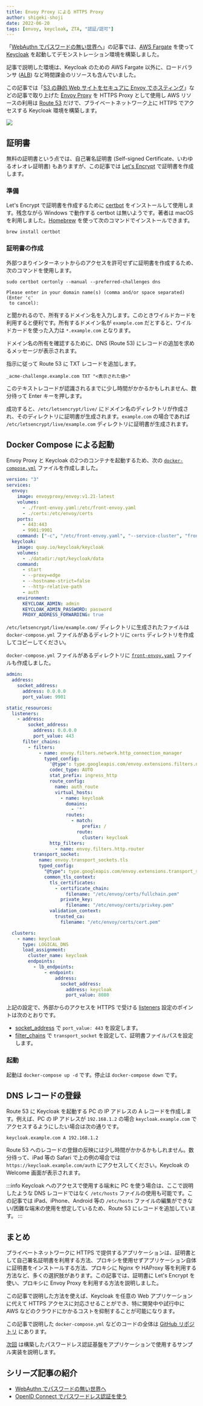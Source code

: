 ```yaml
---
title: Envoy Proxy による HTTPS Proxy
author: shigeki-shoji
date: 2022-06-20
tags: [envoy, keycloak, ZTA, "認証/認可"]
---
```


「[WebAuthn でパスワードの無い世界へ](/blogs/2022/06/15/webauthn-1/)」の記事では、[AWS Fargate](https://aws.amazon.com/jp/fargate/) を使って [Keycloak](https://www.keycloak.org/) を起動してデモンストレーション環境を構築しました。

記事で説明した環境は、Keycloak のための AWS Fargate 以外に、ロードバランサ ([ALB](https://aws.amazon.com/jp/elasticloadbalancing/)) など時間課金のリソースも含んでいました。

この記事では「[S3 の静的 Web サイトをセキュアに Envoy でホスティング](/blogs/2022/03/26/hosting-a-static-website-using-s3-with-envoy-2/)」などの記事で取り上げた [Envoy Proxy](https://www.envoyproxy.io/) を HTTPS Proxy として使用し AWS リソースの利用は [Route 53](https://aws.amazon.com/jp/route53/) だけで、プライベートネットワーク上に HTTPS でアクセスする Keycloak 環境を構築します。 

![](https://github.com/edward-mamezou/hibernation-pod/raw/2023-02-03-002/image/privateip.png)

## 証明書

無料の証明書という点では、自己署名証明書 (Self-signed Certificate、いわゆるオレオレ証明書) もありますが、この記事では [Let's Encrypt](https://letsencrypt.org/ja/) で証明書を作成します。

### 準備

Let's Encrypt で証明書を作成するために [certbot](https://certbot.eff.org/) をインストールして使用します。残念ながら Windows で動作する certbot は無いようです。著者は macOS を利用しました。[Homebrew](https://brew.sh/index_ja) を使って次のコマンドでインストールできます。

```shell
brew install certbot
```

### 証明書の作成

外部つまりインターネットからのアクセスを許可せずに証明書を作成するため、次のコマンドを使用します。

```shell
sudo certbot certonly --manual --preferred-challenges dns
```

```text
Please enter in your domain name(s) (comma and/or space separated)  (Enter 'c'
 to cancel):
```

と聞かれるので、所有するドメイン名を入力します。このときワイルドカードを利用すると便利です。所有するドメイン名が `example.com` だとすると、ワイルドカードを使った入力は `*.example.com` となります。

ドメイン名の所有を確認するために、DNS (Route 53) にレコードの追加を求めるメッセージが表示されます。

指示に従って Route 53 に TXT レコードを追加します。

```text
_acme-challenge.example.com TXT "<表示された値>"
```

このテキストレコードが認識されるまでに少し時間がかかるかもしれません、数分待って Enter キーを押します。

成功すると、`/etc/letsencrypt/live/` にドメイン名のディレクトリが作成され、そのディレクトリに証明書が生成されます。`example.com` の場合であれば `/etc/letsencrypt/live/example.com` ディレクトリに証明書が生成されます。

## Docker Compose による起動

Envoy Proxy と Keycloak の2つのコンテナを起動するため、次の [`docker-compose.yml`](https://github.com/edward-mamezou/hibernation-pod/blob/2023-02-03-002/keycloak/docker-compose.yml) ファイルを作成しました。

```yaml
version: "3"
services:
  envoy:
    image: envoyproxy/envoy:v1.21-latest
    volumes:
      - ./front-envoy.yaml:/etc/front-envoy.yaml
      - ./certs:/etc/envoy/certs
    ports:
      - 443:443
      - 9901:9901
    command: ["-c", "/etc/front-envoy.yaml", "--service-cluster", "front-proxy"]
  keycloak:
    image: quay.io/keycloak/keycloak
    volumes:
      - ./datadir:/opt/keycloak/data
    command:
      - start
      - --proxy=edge
      - --hostname-strict=false
      - --http-relative-path
      - auth
    environment:
      KEYCLOAK_ADMIN: admin
      KEYCLOAK_ADMIN_PASSWORD: password
      PROXY_ADDRESS_FORWARDING: true
```

`/etc/letsencrypt/live/example.com/` ディレクトリに生成されたファイルは `docker-compose.yml` ファイルがあるディレクトリに `certs` ディレクトリを作成してコピーしてください。

`docker-compose.yml` ファイルがあるディレクトリに [`front-envoy.yaml`](https://github.com/edward-mamezou/hibernation-pod/blob/2023-02-03-002/keycloak/front-envoy.yaml) ファイルも作成しました。

```yaml
admin:
  address:
    socket_address:
      address: 0.0.0.0
      port_value: 9901

static_resources:
  listeners:
    - address:
        socket_address:
          address: 0.0.0.0
          port_value: 443
      filter_chains:
        - filters:
            - name: envoy.filters.network.http_connection_manager
              typed_config:
                '@type': type.googleapis.com/envoy.extensions.filters.network.http_connection_manager.v3.HttpConnectionManager
                codec_type: AUTO
                stat_prefix: ingress_http
                route_config:
                  name: auth_route
                  virtual_hosts:
                    - name: keycloak
                      domains:
                        - '*'
                      routes:
                        - match:
                            prefix: /
                          route:
                            cluster: keycloak
                http_filters:
                  - name: envoy.filters.http.router
          transport_socket:
            name: envoy.transport_sockets.tls
            typed_config:
              "@type": type.googleapis.com/envoy.extensions.transport_sockets.tls.v3.DownstreamTlsContext
              common_tls_context:
                tls_certificates:
                  - certificate_chain:
                      filename: "/etc/envoy/certs/fullchain.pem"
                    private_key:
                      filename: "/etc/envoy/certs/privkey.pem"
                validation_context:
                  trusted_ca:
                    filename: "/etc/envoy/certs/cert.pem"

  clusters:
    - name: keycloak
      type: LOGICAL_DNS
      load_assignment:
        cluster_name: keycloak
        endpoints:
          - lb_endpoints:
              - endpoint:
                  address:
                    socket_address:
                      address: keycloak
                      port_value: 8080
```

上記の設定で、外部からのアクセスを HTTPS で受ける [listeners](https://www.envoyproxy.io/docs/envoy/latest/api-v3/config/listener/v3/listener.proto#config-listener-v3-listener) 設定のポイントは次のとおりです。

- [socket_address](https://www.envoyproxy.io/docs/envoy/latest/api-v3/config/core/v3/address.proto#envoy-v3-api-msg-config-core-v3-socketaddress) で `port_value: 443` を設定します。
- [filter_chains](https://www.envoyproxy.io/docs/envoy/latest/api-v3/config/listener/v3/listener_components.proto#envoy-v3-api-msg-config-listener-v3-filterchain) で `transport_socket` を設定して、証明書ファイルパスを設定します。

### 起動

起動は `docker-compose up -d` です。停止は `docker-compose down` です。

## DNS レコードの登録

Route 53 に Keycloak を起動する PC の IP アドレスの A レコードを作成します。例えば、PC の IP アドレスが `192.168.1.2` の場合 `keycloak.example.com` でアクセスするようにしたい場合は次の通りです。

```text
keycloak.example.com A 192.168.1.2
```

Route 53 へのレコードの登録の反映には少し時間がかかるかもしれません。数分待って、iPad 等の Safari で上の例の場合では `https://keycloak.example.com/auth` にアクセスしてください。Keycloak の Welcome 画面が表示されます。

:::info
Keycloak へのアクセスで使用する端末に PC を使う場合は、ここで説明したような DNS レコードではなく `/etc/hosts` ファイルの使用も可能です。この記事では iPad、iPhone、Android 等の `/etc/hosts` ファイルの編集ができない/困難な端末の使用を想定しているため、Route 53 にレコードを追加しています。
:::

## まとめ

プライベートネットワークに HTTPS で提供するアプリケーションは、証明書として自己署名証明書を利用する方法、プロキシを使用せずアプリケーション自体に証明書をインストールする方法、プロキシに Nginx や HAProxy 等を利用する方法など、多くの選択肢があります。この記事では、証明書に Let's Encrypt を使い、プロキシに Envoy Proxy を利用する方法を説明しました。

この記事で説明した方法を使えば、Keycloak を任意の Web アプリケーションに代えて HTTPS アクセスに対応させることができ、特に開発中や試行中に AWS などのクラウドにかかるコストを抑制することが可能になります。

この記事で説明した `docker-compose.yml` などのコードの全体は [GitHub リポジトリ](https://github.com/edward-mamezou/hibernation-pod/tree/2023-02-03-002/keycloak) にあります。

[次回](/blogs/2022/06/23/webauthn-3/) は構築したパスワードレス認証基盤をアプリケーションで使用するサンプル実装を説明します。

## シリーズ記事の紹介

- [WebAuthn でパスワードの無い世界へ](/blogs/2022/06/15/webauthn-1/)
- [OpenID Connect でパスワードレス認証を使う](/blogs/2022/06/23/webauthn-3/)

